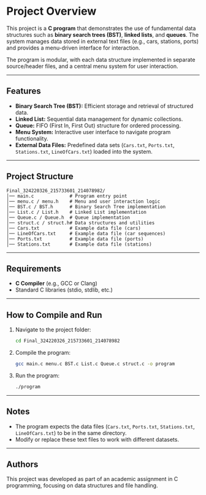 # Project Overview

This project is a **C program** that demonstrates the use of fundamental data structures such as **binary search trees (BST)**, **linked lists**, and **queues**. The system manages data stored in external text files (e.g., cars, stations, ports) and provides a menu-driven interface for interaction.

The program is modular, with each data structure implemented in separate source/header files, and a central menu system for user interaction.

---

## Features

- **Binary Search Tree (BST):** Efficient storage and retrieval of structured data.
- **Linked List:** Sequential data management for dynamic collections.
- **Queue:** FIFO (First In, First Out) structure for ordered processing.
- **Menu System:** Interactive user interface to navigate program functionality.
- **External Data Files:** Predefined data sets (`Cars.txt`, `Ports.txt`, `Stations.txt`, `LineOfCars.txt`) loaded into the system.

---

## Project Structure

```
Final_324220326_215733601_214078982/
│── main.c             # Program entry point
│── menu.c / menu.h    # Menu and user interaction logic
│── BST.c / BST.h      # Binary Search Tree implementation
│── List.c / List.h    # Linked List implementation
│── Queue.c / Queue.h  # Queue implementation
│── struct.c / struct.h# Data structures and utilities
│── Cars.txt           # Example data file (cars)
│── LineOfCars.txt     # Example data file (car sequences)
│── Ports.txt          # Example data file (ports)
│── Stations.txt       # Example data file (stations)
```

---

## Requirements

- **C Compiler** (e.g., GCC or Clang)
- Standard C libraries (stdio, stdlib, etc.)

---

## How to Compile and Run

1. Navigate to the project folder:
   ```bash
   cd Final_324220326_215733601_214078982
   ```
2. Compile the program:
   ```bash
   gcc main.c menu.c BST.c List.c Queue.c struct.c -o program
   ```
3. Run the program:
   ```bash
   ./program
   ```

---

## Notes

- The program expects the data files (`Cars.txt`, `Ports.txt`, `Stations.txt`, `LineOfCars.txt`) to be in the same directory.
- Modify or replace these text files to work with different datasets.

---

## Authors

This project was developed as part of an academic assignment in C programming, focusing on data structures and file handling.

